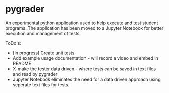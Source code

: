 # pygrader
An experimental python application used to help execute and test student programs.
The application has been moved to a Jupyter Notebook for better execution and management of tests. 

ToDo's: 
* [in progress] Create unit tests
* Add example usage documentation - will record a video and embed in README
* X-make the tester data driven - where tests can be saved in text files and read by pygrader
* Jupyter Notebook eliminates the need for a data driven approach using seperate text files for tests.
